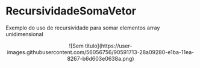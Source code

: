 # RecursividadeSomaVetor
Exemplo do uso de recursividade para somar elementos array unidimensional
<div align="center">
![Sem título](https://user-images.githubusercontent.com/56056756/90591713-28a09280-e1ba-11ea-8267-b6d603e0638a.png)
</div>
